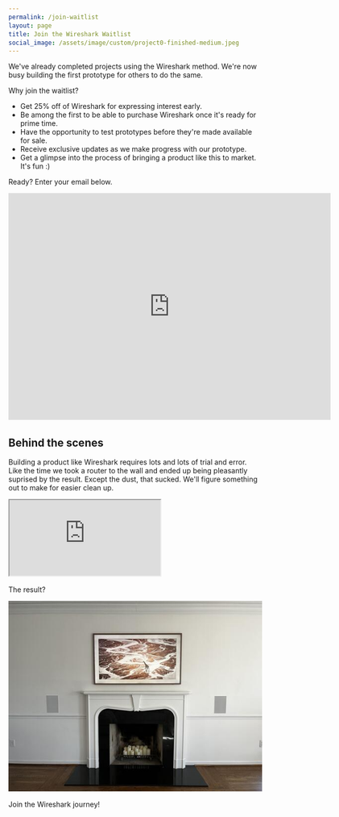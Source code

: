 ```yaml
---
permalink: /join-waitlist
layout: page
title: Join the Wireshark Waitlist
social_image: /assets/image/custom/project0-finished-medium.jpeg
---
```


We've already completed projects using the Wireshark method. We're now busy building the first prototype for others to do the same.

Why join the waitlist?

* Get 25% off of Wireshark for expressing interest early.
* Be among the first to be able to purchase Wireshark once it's ready for prime time.
* Have the opportunity to test prototypes before they're made available for sale.
* Receive exclusive updates as we make progress with our prototype.
* Get a glimpse into the process of bringing a product like this to market. It's fun :)

Ready? Enter your email below.

<div class="google-form">
<!-- -->
    <iframe src="https://docs.google.com/forms/d/e/1FAIpQLSdP0JWKwN69-BXIMpfRbUmHfsfXFWZwuOiiNc5G86TNE240EA/viewform?embedded=true" width="640" height="450" frameborder="0" marginheight="0" marginwidth="0">Loading…</iframe>
</div>

## Behind the scenes

Building a product like Wireshark requires lots and lots of trial and error. Like the time we took a router to the wall and ended up being pleasantly suprised by the result. Except the dust, that sucked. We'll figure something out to make for easier clean up.

<div class="plyr__video-embed" id="player">
  <iframe
    src="https://www.youtube.com/embed/udiDU6vW_yM?iv_load_policy=3&amp;modestbranding=1&amp;playsinline=1&amp;showinfo=0&amp;rel=0&amp;enablejsapi=1;loading=lazy"
    allowfullscreen
    allowtransparency
    allow="autoplay"
  ></iframe>
</div>

The result?

<a href="/assets/blog/image/custom/project0-finished-extralarge.jpeg" class="glightbox"><img src="/assets/blog/image/custom/project0-finished-medium.jpeg"></a>

Join the Wireshark journey!
